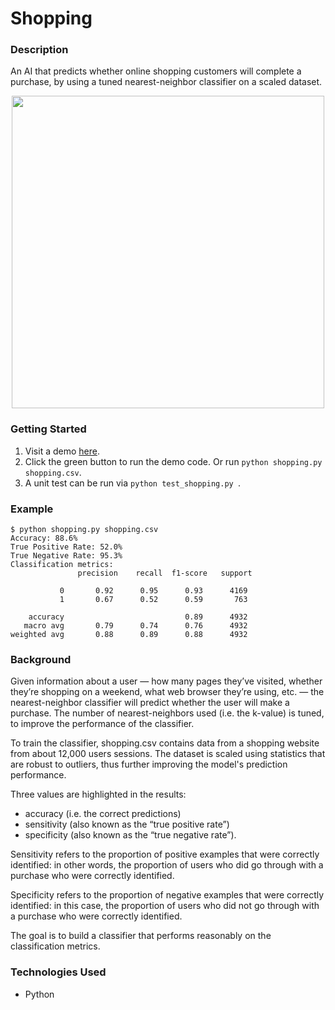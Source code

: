 # Shopping

### Description
An AI that predicts whether online shopping customers will complete a purchase,
by using a tuned nearest-neighbor classifier on a scaled dataset.

<p align="center">
  <img width="500" src="https://user-images.githubusercontent.com/74436899/146847921-a4ce2602-363a-4c06-8d4f-0dc4b2e8a0d5.png">
</p>

### Getting Started
1. Visit a demo [here](https://replit.com/@DanielTsiang/shopping#README.md).
2. Click the green button to run the demo code. Or run ```python shopping.py shopping.csv```.
3. A unit test can be run via ```python test_shopping.py ```.

### Example
```
$ python shopping.py shopping.csv
Accuracy: 88.6%
True Positive Rate: 52.0%
True Negative Rate: 95.3%
Classification metrics:
               precision    recall  f1-score   support

           0       0.92      0.95      0.93      4169
           1       0.67      0.52      0.59       763

    accuracy                           0.89      4932
   macro avg       0.79      0.74      0.76      4932
weighted avg       0.88      0.89      0.88      4932
```

### Background
Given information about a user — how many pages they’ve visited, whether they’re shopping on a weekend,
what web browser they’re using, etc. — the nearest-neighbor classifier will predict whether the user will make a purchase.
The number of nearest-neighbors used (i.e. the k-value) is tuned, to improve the performance of the classifier.

To train the classifier, shopping.csv contains data from a shopping website from about 12,000 users sessions.
The dataset is scaled using statistics that are robust to outliers, thus further improving the model's prediction performance.

Three values are highlighted in the results:
* accuracy (i.e. the correct predictions)
* sensitivity (also known as the “true positive rate”)
* specificity (also known as the “true negative rate”).

Sensitivity refers to the proportion of positive examples that were correctly identified: in other words, the proportion of users who did go through with a purchase who were correctly identified.

Specificity refers to the proportion of negative examples that were correctly identified: in this case, the proportion of users who did not go through with a purchase who were correctly identified.

The goal is to build a classifier that performs reasonably on the classification metrics.

### Technologies Used
* Python
